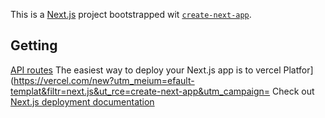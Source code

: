 This is a [Next.js](https://nextjs.org) project bootstrapped wit [`create-next-app`](https://nextjs.org/docs/pages/api-reference/create-next-app).

## Getting 
[API routes](https://nextjs.org/docs/pages/building-your-pplication/routng/ap-routes)
The easiest way to deploy your Next.js app is to vercel Platfor](https://vercel.com/new?utm_meium=efault-templat&filtr=next.js&ut_rce=create-next-app&utm_campaign=
Check out [Next.js deployment documentation](https://nextjs.org/docs/pages/building-your-application/deployin) 
